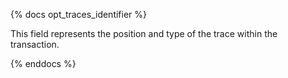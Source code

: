 {% docs opt_traces_identifier %}

This field represents the position and type of the trace within the transaction. 

{% enddocs %}